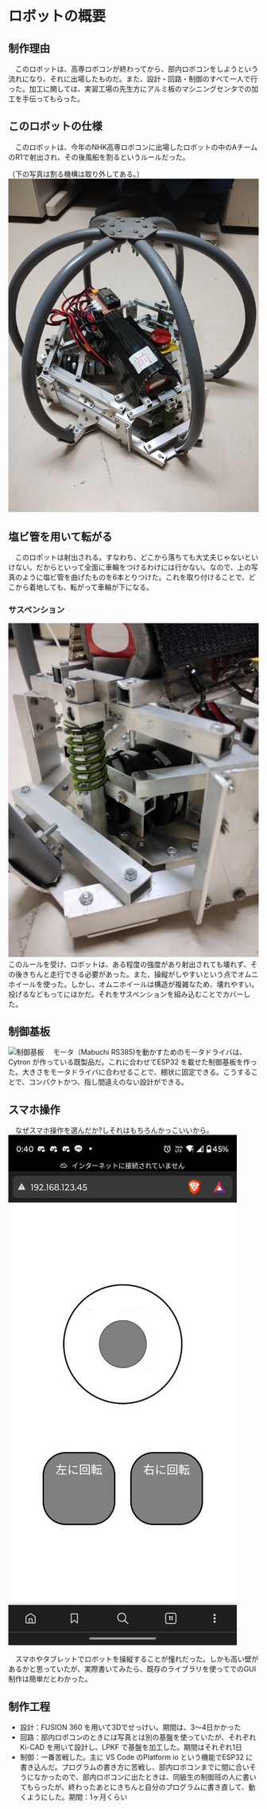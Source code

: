 # ロボットの概要

## 制作理由
　このロボットは、高専ロボコンが終わってから、部内ロボコンをしようという流れになり、それに出場したものだ。また、設計・回路・制御のすべて一人で行った。加工に関しては、実習工場の先生方にアルミ板のマシニングセンタでの加工を手伝ってもらった。

## このロボットの仕様
　このロボットは、今年のNHK高専ロボコンに出場したロボットの中のAチームのR1で射出され、その後風船を割るというルールだった。

（下の写真は割る機構は取り外してある。）
![全体図](preview.jpg)

## 塩ビ管を用いて転がる
　このロボットは射出される。すなわち、どこから落ちても大丈夫じゃないといけない。だからといって全面に車輪をつけるわけには行かない。なので、上の写真のように塩ビ管を曲げたものを6本とりつけた。これを取り付けることで、どこから着地しても、転がって車輪が下になる。

### サスペンション
![サスペンション](suspention.jpg)
　このルールを受け、ロボットは、ある程度の強度があり射出されても壊れず、その後きちんと走行できる必要があった。また、操縦がしやすいという点でオムニホイールを使った。しかし、オムニホイールは構造が複雑なため、壊れやすい。投げるなどもってにほかだ。それをサスペンションを組み込むことでカバーした。

## 制御基板
![制御基板](circuit-board.jpg)
　モータ（Mabuchi RS385)を動かすためのモータドライバは、Cytron が作っている既製品だ。これに合わせてESP32 を載せた制御基板を作った。大きさをモータドライバに合わせることで、棚状に固定できる。こうすることで、コンパクトかつ、指し間違えのない設計ができる。

## スマホ操作
　なぜスマホ操作を選んだか?しそれはもちろんかっこいいから。
![操作画面](gui-photo.png)

　スマホやタブレットでロボットを操縦することが憧れだった。しかも高い壁があるかと思っていたが、実際書いてみたら、既存のライブラリを使ってでのGUI制作は簡単だとわかった。

## 制作工程
- 設計：FUSION 360 を用いて3Dでせっけい。期間は、3〜4日かかった
- 回路：部内ロボコンのときには写真とは別の基盤を使っていたが、それぞれKi-CAD を用いて設計し、LPKF で基盤を加工した。期間はそれぞれ1日
- 制御：一番苦戦した。主に VS Code のPlatform io という機能でESP32 に書き込んだ。プログラムの書き方に苦戦し、部内ロボコンまでに間に合いそうになかったので、部内ロボコンに出たときは、同級生の制御班の人に書いてもらったが、終わったあとにきちんと自分のプログラムに書き直して、動くようにした。期間：1ヶ月くらい